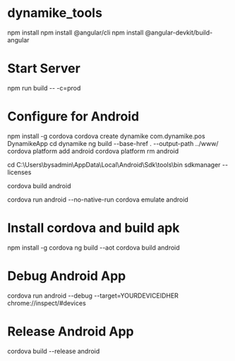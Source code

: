 # dynamike_tools

npm install
npm install @angular/cli
npm install @angular-devkit/build-angular 

Start Server
=============
npm run build -- -c=prod

Configure for Android 
=======================
npm install -g cordova
cordova create dynamike com.dynamike.pos DynamikeApp
cd dynamike
ng build --base-href . --output-path ../www/
cordova platform add android
cordova platform rm android

cd C:\Users\bysadmin\AppData\Local\Android\Sdk\tools\bin
sdkmanager --licenses

cordova build android

cordova run android --no-native-run
cordova emulate android

Install cordova and build apk
=======================
npm install -g cordova
ng build --aot
cordova build android

Debug Android App
=======================
cordova run android --debug --target=YOURDEVICEIDHER
chrome://inspect/#devices

Release Android App
=======================
cordova build --release android